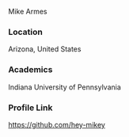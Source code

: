 Mike Armes

### Location

Arizona, United States

### Academics

Indiana University of Pennsylvania

### Profile Link

https://github.com/hey-mikey